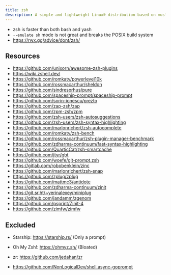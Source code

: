 ```yaml
---
title: zsh
description: A simple and lightweight Linux® distribution based on musl libc and toybox
---
```


- zsh is faster than both bash and yash
- `--emulate sh` mode is not great and breaks the POSIX build system
- https://rwx.gg/advice/dont/zsh/

## Resources
- https://github.com/unixorn/awesome-zsh-plugins
- https://wiki.zshell.dev/
- https://github.com/romkatv/powerlevel10k
- https://github.com/rossmacarthur/sheldon
- https://github.com/sindresorhus/pure
- https://github.com/spaceship-prompt/spaceship-prompt
- https://github.com/sorin-ionescu/prezto
- https://github.com/zap-zsh/zap
- https://github.com/zpm-zsh/zpm
- https://github.com/zsh-users/zsh-autosuggestions
- https://github.com/zsh-users/zsh-syntax-highlighting
- https://github.com/marlonrichert/zsh-autocomplete
- https://github.com/romkatv/zsh-bench
- https://github.com/rossmacarthur/zsh-plugin-manager-benchmark
- https://github.com/zdharma-continuum/fast-syntax-highlighting
- https://github.com/QuarticCat/zsh-smartcache
- https://github.com/jtyr/gbt
- https://github.com/woefe/git-prompt.zsh
- https://gitlab.com/robobenklein/zinc
- https://github.com/marlonrichert/zsh-snap
- https://github.com/zplug/zplug
- https://github.com/mattmc3/antidote
- https://github.com/zdharma-continuum/zinit
- https://git.sr.ht/~yerinalexey/miniplug
- https://github.com/jandamm/zgenom
- https://github.com/psprint/Zinit-4
- https://github.com/zimfw/zimfw

## Excluded
- Starship: https://starship.rs/ (Only a prompt)
- Oh My Zsh!: https://ohmyz.sh/ (Bloated)
- zr: https://github.com/jedahan/zr

- https://github.com/NonLogicalDev/shell.async-goprompt
